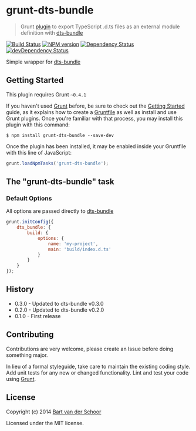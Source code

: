 # grunt-dts-bundle

> Grunt [plugin](http://gruntjs.com/) to export TypeScript .d.ts files as an external module definition with [dts-bundle](https://github.com/TypeStrong/dts-bundle)

[![Build Status](https://secure.travis-ci.org/TypeStrong/grunt-dts-bundle.svg?branch=master)](http://travis-ci.org/TypeStrong/grunt-dts-bundle) [![NPM version](https://badge.fury.io/js/grunt-dts-bundle.svg)](http://badge.fury.io/js/grunt-dts-bundle) [![Dependency Status](https://david-dm.org/TypeStrong/grunt-dts-bundle.svg)](https://david-dm.org/TypeStrong/grunt-dts-bundle) [![devDependency Status](https://david-dm.org/TypeStrong/grunt-dts-bundle/dev-status.svg)](https://david-dm.org/TypeStrong/grunt-dts-bundle#info=devDependencies)

Simple wrapper for [dts-bundle](https://github.com/TypeStrong/dts-bundle)

## Getting Started

This plugin requires Grunt `~0.4.1`

If you haven't used [Grunt](http://gruntjs.com/) before, be sure to check out the [Getting Started](http://gruntjs.com/getting-started) guide, as it explains how to create a [Gruntfile](http://gruntjs.com/sample-gruntfile) as well as install and use Grunt plugins. Once you're familiar with that process, you may install this plugin with this command:

```shell
$ npm install grunt-dts-bundle --save-dev
```

Once the plugin has been installed, it may be enabled inside your Gruntfile with this line of JavaScript:

```js
grunt.loadNpmTasks('grunt-dts-bundle');
```

## The "grunt-dts-bundle" task

### Default Options

All options are passed directly to [dts-bundle](https://github.com/TypeStrong/dts-bundle)

```js
grunt.initConfig({
	dts_bundle: {
		build: {
			options: {
				name: 'my-project',
				main: 'build/index.d.ts'
			}
		}
	}
});
```

## History

* 0.3.0 - Updated to dts-bundle v0.3.0
* 0.2.0 - Updated to dts-bundle v0.2.0
* 0.1.0 - First release

## Contributing

Contributions are very welcome, please create an Issue before doing something major.

In lieu of a formal styleguide, take care to maintain the existing coding style. Add unit tests for any new or changed functionality. Lint and test your code using [Grunt](http://gruntjs.com/).


## License

Copyright (c) 2014 [Bart van der Schoor](https://github.com/Bartvds)

Licensed under the MIT license.
